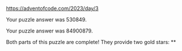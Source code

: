 https://adventofcode.com/2023/day/3

Your puzzle answer was 530849.

Your puzzle answer was 84900879.

Both parts of this puzzle are complete! They provide two gold stars: **
